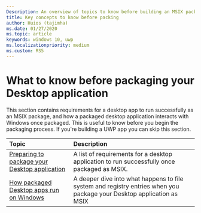 ```yaml
---
Description: An overview of topics to know before building an MSIX package
title: Key concepts to know before packing  
author: Huios (tajimha)
ms.date: 01/27/2020
ms.topic: article
keywords: windows 10, uwp
ms.localizationpriority: medium
ms.custom: RS5
---
```


# What to know before packaging your Desktop application 
This section contains requirements for a desktop app to run successfully as an MSIX package, and how a packaged desktop application interacts with Windows once packaged. This is useful to know before you begin the packaging process. If you're building a UWP app you can skip this section.

|Topic| Description |
|:---|:---|
|[Preparing to package your Desktop application](desktop-to-uwp-prepare.md)| A list of requirements for a desktop application  to run successfully  once packaged as MSIX. | 
|[How packaged Desktop apps run on Windows](desktop-to-uwp-behind-the-scenes.md)| A deeper dive into what happens to file system and registry entries when you package your Desktop application as MSIX |
